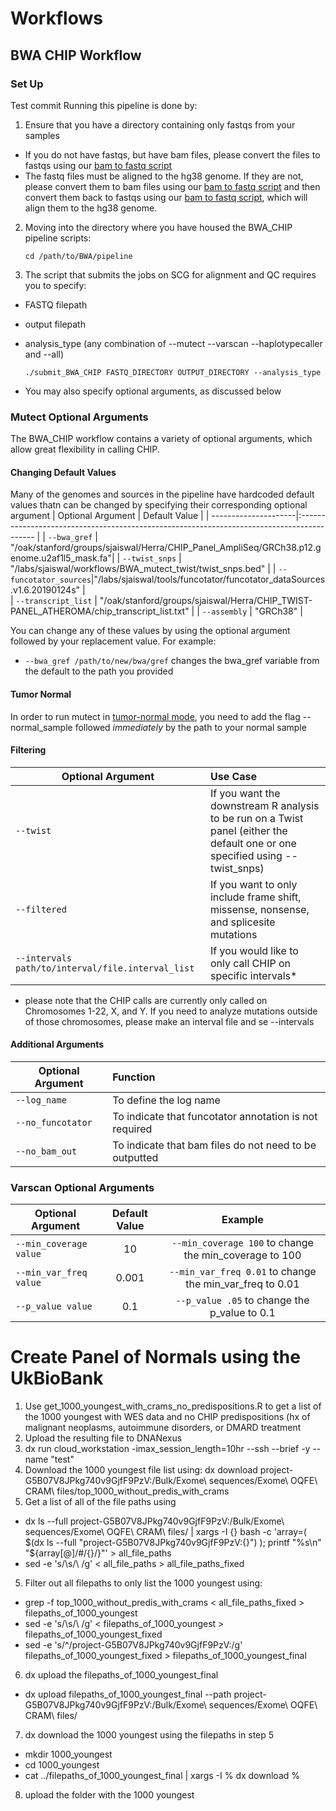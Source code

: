 # Workflows
## BWA CHIP Workflow
### Set Up
Test commit
Running this pipeline is done by:
1. Ensure that you have a directory containing only fastqs from your samples
  * If you do not have fastqs, but have bam files, please convert the files to fastqs using our [bam to fastq script](https://github.com/Lab-Jaiswal/workflows/tree/main/filetype_transformation/bam_to_fastq)
  * The fastq files must be aligned to the hg38 genome. If they are not, please convert them to bam files using our [bam to fastq script](https://github.com/Lab-Jaiswal/workflows/tree/main/filetype_transformation/bam_to_fastq) and then convert them back to fastqs using our [bam to fastq script](https://github.com/Lab-Jaiswal/workflows/tree/main/filetype_transformation/fastq_to_bam), which will align them to the hg38 genome.
2. Moving into the directory where you have housed the BWA_CHIP pipeline scripts:

    `cd /path/to/BWA/pipeline`
3. The script that submits the jobs on SCG for alignment and QC requires you to specify:
  * FASTQ filepath
  * output filepath
  * analysis_type (any combination of --mutect --varscan --haplotypecaller and --all)
 
    `./submit_BWA_CHIP FASTQ_DIRECTORY OUTPUT_DIRECTORY --analysis_type`
  * You may also specify optional arguments, as discussed below
  
### Mutect Optional Arguments

The BWA_CHIP workflow contains a variety of optional arguments, which allow great flexibility in calling CHIP.

#### Changing Default Values
Many of the genomes and sources in the pipeline have hardcoded default values thatn can be changed by specifying their corresponding optional argument
| Optional Argument    | Default Value                                                                              | 
| ---------------------|:------------------------------------------------------------------------------------------ |
| `--bwa_gref`          | "/oak/stanford/groups/sjaiswal/Herra/CHIP_Panel_AmpliSeq/GRCh38.p12.genome.u2af1l5_mask.fa"| 
| `--twist_snps`        | "/labs/sjaiswal/workflows/BWA_mutect_twist/twist_snps.bed"                                 | 
| `--funcotator_sources`|"/labs/sjaiswal/tools/funcotator/funcotator_dataSources.v1.6.20190124s"                     |   
| `--transcript_list`   | "/oak/stanford/groups/sjaiswal/Herra/CHIP_TWIST-PANEL_ATHEROMA/chip_transcript_list.txt"   | 
| `--assembly`          | "GRCh38"                                                                                   |

You can change any of these values by using the optional argument followed by your replacement value. For example:
* `--bwa_gref /path/to/new/bwa/gref` changes the bwa_gref variable from the default to the path you provided

#### Tumor Normal
In order to run mutect in [tumor-normal mode](https://gatk.broadinstitute.org/hc/en-us/articles/360037593851-Mutect2), you need to 
add the flag --normal_sample followed *immediately* by the path to your normal sample

#### Filtering
| Optional Argument                               | Use Case                                                                                                                      | 
| ------------------------------------------------|:------------------------------------------------------------------------------------------------------------------------------| 
| `--twist`                                         | If you want the downstream R analysis to be run on a Twist panel (either the default one or one specified using --twist_snps) |
| `--filtered`                                      | If you want to only include frame shift, missense, nonsense, and splicesite mutations                                         | 
| `--intervals path/to/interval/file.interval_list` | If you would like to only call CHIP on specific intervals*                                                                    |   

* please note that the CHIP calls are currently only called on Chromosomes 1-22, X, and Y. If you need to analyze mutations outside of those chromosomes, please make an interval file and se --intervals 
#### Additional Arguments

| Optional Argument | Function                                                | 
|-------------------|:--------------------------------------------------------|
| `--log_name`        | To define the log name                                  |   
| `--no_funcotator`   | To indicate that funcotator annotation is not required  |   
| `--no_bam_out`      | To indicate that bam files do not need to be outputted  | 

### Varscan Optional Arguments
| Optional Argument        | Default Value | Example                                                 |   
| ------------------------ |:-------------:|:-------------------------------------------------------:| 
| `--min_coverage value`     |10            |`--min_coverage 100` to change the min_coverage to 100   |
| `--min_var_freq value`     |0.001         | `--min_var_freq 0.01` to change the min_var_freq to 0.01|  
| `--p_value value`          |0.1           | `--p_value .05` to change the p_value to 0.1            |  

# Create Panel of Normals using the UkBioBank
1. Use get_1000_youngest_with_crams_no_predispositions.R to get a list of the 1000 youngest with WES data and no CHIP predispositions (hx of malignant neoplasms, autoimmune disorders, or DMARD treatment
2. Upload the resulting file to DNANexus
3. dx run cloud_workstation -imax_session_length=10hr --ssh --brief -y --name "test"
4. Download the 1000 youngest file list using: dx download project-G5B07V8JPkg740v9GjfF9PzV:/Bulk/Exome\ sequences/Exome\ OQFE\ CRAM\ files/top_1000_without_predis_with_crams
4. Get a list of all of the file paths using 
* dx ls --full project-G5B07V8JPkg740v9GjfF9PzV:/Bulk/Exome\ sequences/Exome\ OQFE\ CRAM\ files/ | xargs -I {} bash -c 'array=( $(dx ls --full "project-G5B07V8JPkg740v9GjfF9PzV:{}") ); printf "%s\n" "${array[@]/#/{}/}"' > all_file_paths
* sed -e 's/\s/\\ /g' < all_file_paths > all_file_paths_fixed
5. Filter out all filepaths to only list the 1000 youngest using:
* grep -f top_1000_without_predis_with_crams < all_file_paths_fixed > filepaths_of_1000_youngest
* sed -e 's/\s/\\ /g' < filepaths_of_1000_youngest > filepaths_of_1000_youngest_fixed
* sed -e 's/^/project-G5B07V8JPkg740v9GjfF9PzV:/g' filepaths_of_1000_youngest_fixed > filepaths_of_1000_youngest_final
6. dx upload the filepaths_of_1000_youngest_final
* dx upload filepaths_of_1000_youngest_final --path  project-G5B07V8JPkg740v9GjfF9PzV:/Bulk/Exome\ sequences/Exome\ OQFE\ CRAM\ files/
7. dx download the 1000 youngest using the filepaths in step 5
* mkdir 1000_youngest
* cd 1000_youngest
* cat ../filepaths_of_1000_youngest_final | xargs -I % dx download %
8. upload the folder with the 1000 youngest

